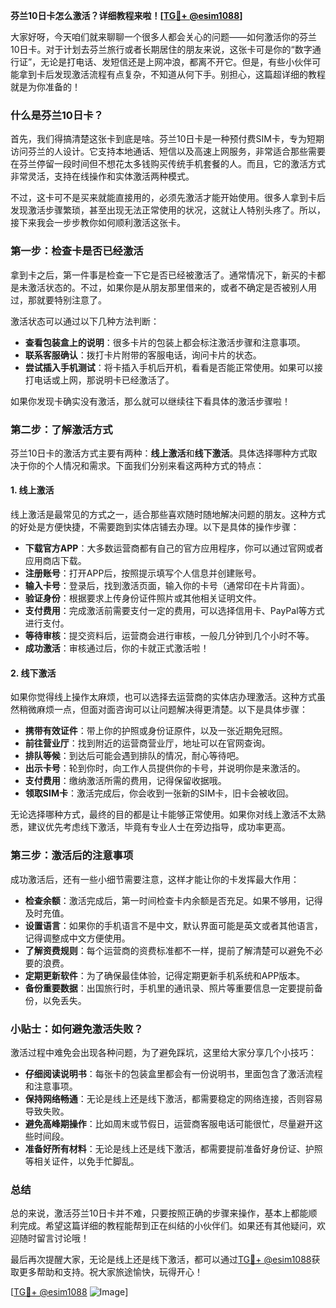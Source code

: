 **芬兰10日卡怎么激活？详细教程来啦！[[TG💪+ @esim1088](https://t.me/s/esim1088)]**

大家好呀，今天咱们就来聊聊一个很多人都会关心的问题——如何激活你的芬兰10日卡。对于计划去芬兰旅行或者长期居住的朋友来说，这张卡可是你的“数字通行证”，无论是打电话、发短信还是上网冲浪，都离不开它。但是，有些小伙伴可能拿到卡后发现激活流程有点复杂，不知道从何下手。别担心，这篇超详细的教程就是为你准备的！

### 什么是芬兰10日卡？

首先，我们得搞清楚这张卡到底是啥。芬兰10日卡是一种预付费SIM卡，专为短期访问芬兰的人设计。它支持本地通话、短信以及高速上网服务，非常适合那些需要在芬兰停留一段时间但不想花太多钱购买传统手机套餐的人。而且，它的激活方式非常灵活，支持在线操作和实体激活两种模式。

不过，这卡可不是买来就能直接用的，必须先激活才能开始使用。很多人拿到卡后发现激活步骤繁琐，甚至出现无法正常使用的状况，这就让人特别头疼了。所以，接下来我会一步步教你如何顺利激活这张卡。

### 第一步：检查卡是否已经激活

拿到卡之后，第一件事是检查一下它是否已经被激活了。通常情况下，新买的卡都是未激活状态的。不过，如果你是从朋友那里借来的，或者不确定是否被别人用过，那就要特别注意了。

激活状态可以通过以下几种方法判断：
- **查看包装盒上的说明**：很多卡片的包装上都会标注激活步骤和注意事项。
- **联系客服确认**：拨打卡片附带的客服电话，询问卡片的状态。
- **尝试插入手机测试**：将卡插入手机后开机，看看是否能正常使用。如果可以接打电话或上网，那说明卡已经激活了。

如果你发现卡确实没有激活，那么就可以继续往下看具体的激活步骤啦！

### 第二步：了解激活方式

芬兰10日卡的激活方式主要有两种：**线上激活**和**线下激活**。具体选择哪种方式取决于你的个人情况和需求。下面我们分别来看这两种方式的特点：

#### 1. 线上激活

线上激活是最常见的方式之一，适合那些喜欢随时随地解决问题的朋友。这种方式的好处是方便快捷，不需要跑到实体店铺去办理。以下是具体的操作步骤：

- **下载官方APP**：大多数运营商都有自己的官方应用程序，你可以通过官网或者应用商店下载。
- **注册账号**：打开APP后，按照提示填写个人信息并创建账号。
- **输入卡号**：登录后，找到激活页面，输入你的卡号（通常印在卡片背面）。
- **验证身份**：根据要求上传身份证件照片或其他相关证明文件。
- **支付费用**：完成激活前需要支付一定的费用，可以选择信用卡、PayPal等方式进行支付。
- **等待审核**：提交资料后，运营商会进行审核，一般几分钟到几个小时不等。
- **成功激活**：审核通过后，你的卡就正式激活啦！

#### 2. 线下激活

如果你觉得线上操作太麻烦，也可以选择去运营商的实体店办理激活。这种方式虽然稍微麻烦一点，但面对面咨询可以让问题解决得更清楚。以下是具体步骤：

- **携带有效证件**：带上你的护照或身份证原件，以及一张近期免冠照。
- **前往营业厅**：找到附近的运营商营业厅，地址可以在官网查询。
- **排队等候**：到达后可能会遇到排队的情况，耐心等待吧。
- **出示卡号**：轮到你时，向工作人员提供你的卡号，并说明你是来激活的。
- **支付费用**：缴纳激活所需的费用，记得保留收据哦。
- **领取SIM卡**：激活完成后，你会收到一张新的SIM卡，旧卡会被收回。

无论选择哪种方式，最终的目的都是让卡能够正常使用。如果你对线上激活不太熟悉，建议优先考虑线下激活，毕竟有专业人士在旁边指导，成功率更高。

### 第三步：激活后的注意事项

成功激活后，还有一些小细节需要注意，这样才能让你的卡发挥最大作用：

- **检查余额**：激活完成后，第一时间检查卡内余额是否充足。如果不够用，记得及时充值。
- **设置语言**：如果你的手机语言不是中文，默认界面可能是英文或者其他语言，记得调整成中文方便使用。
- **了解资费规则**：每个运营商的资费标准都不一样，提前了解清楚可以避免不必要的浪费。
- **定期更新软件**：为了确保最佳体验，记得定期更新手机系统和APP版本。
- **备份重要数据**：出国旅行时，手机里的通讯录、照片等重要信息一定要提前备份，以免丢失。

### 小贴士：如何避免激活失败？

激活过程中难免会出现各种问题，为了避免踩坑，这里给大家分享几个小技巧：

- **仔细阅读说明书**：每张卡的包装盒里都会有一份说明书，里面包含了激活流程和注意事项。
- **保持网络畅通**：无论是线上还是线下激活，都需要稳定的网络连接，否则容易导致失败。
- **避免高峰期操作**：比如周末或节假日，运营商客服电话可能很忙，尽量避开这些时间段。
- **准备好所有材料**：无论是线上还是线下激活，都需要提前准备好身份证、护照等相关证件，以免手忙脚乱。

### 总结

总的来说，激活芬兰10日卡并不难，只要按照正确的步骤来操作，基本上都能顺利完成。希望这篇详细的教程能帮到正在纠结的小伙伴们。如果还有其他疑问，欢迎随时留言讨论哦！

最后再次提醒大家，无论是线上还是线下激活，都可以通过[TG💪+ @esim1088](https://t.me/s/esim1088)获取更多帮助和支持。祝大家旅途愉快，玩得开心！

[[TG💪+ @esim1088](https://t.me/s/esim1088) ![Image](https://i.postimg.cc/4NQfJmqS/Snipaste-2025-05-13-00-14-12.png)]